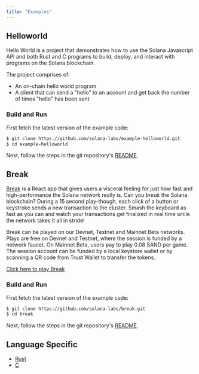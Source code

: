 ```yaml
---
title: "Examples"
---
```


## Helloworld

Hello World is a project that demonstrates how to use the Solana Javascript API
and both Rust and C programs to build, deploy, and interact with programs on the
Solana blockchain.

The project comprises of:

- An on-chain hello world program
- A client that can send a "hello" to an account and get back the number of
  times "hello" has been sent

### Build and Run

First fetch the latest version of the example code:

```bash
$ git clone https://github.com/solana-labs/example-helloworld.git
$ cd example-helloworld
```

Next, follow the steps in the git repository's
[README](https://github.com/solana-labs/example-helloworld/blob/master/README.md).

## Break

[Break](https://break.solana.com/) is a React app that gives users a visceral
feeling for just how fast and high-performance the Solana network really is. Can
you _break_ the Solana blockchain? During a 15 second play-though, each click of
a button or keystroke sends a new transaction to the cluster. Smash the keyboard
as fast as you can and watch your transactions get finalized in real time while
the network takes it all in stride!

Break can be played on our Devnet, Testnet and Mainnet Beta networks. Plays are
free on Devnet and Testnet, where the session is funded by a network faucet. On
Mainnet Beta, users pay to play 0.08 SAND per game. The session account can be
funded by a local keystore wallet or by scanning a QR code from Trust Wallet to
transfer the tokens.

[Click here to play Break](https://break.solana.com/)

### Build and Run

First fetch the latest version of the example code:

```bash
$ git clone https://github.com/solana-labs/break.git
$ cd break
```

Next, follow the steps in the git repository's
[README](https://github.com/solana-labs/break/blob/master/README.md).

## Language Specific

- [Rust](developing-rust.md#examples)
- [C](developing-c.md#examples)
